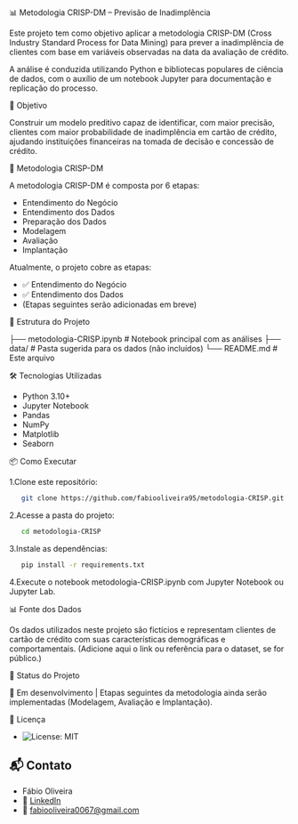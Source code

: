 📊 Metodologia CRISP-DM – Previsão de Inadimplência

Este projeto tem como objetivo aplicar a metodologia CRISP-DM (Cross Industry Standard Process for Data Mining) para prever a inadimplência de clientes com base em variáveis observadas na data da avaliação de crédito.

A análise é conduzida utilizando Python e bibliotecas populares de ciência de dados, com o auxílio de um notebook Jupyter para documentação e replicação do processo.

🚀 Objetivo

Construir um modelo preditivo capaz de identificar, com maior precisão, clientes com maior probabilidade de inadimplência em cartão de crédito, ajudando instituições financeiras na tomada de decisão e concessão de crédito.

🧠 Metodologia CRISP-DM

A metodologia CRISP-DM é composta por 6 etapas:

* Entendimento do Negócio
* Entendimento dos Dados
* Preparação dos Dados
* Modelagem
* Avaliação
* Implantação

Atualmente, o projeto cobre as etapas:

* ✅ Entendimento do Negócio
* ✅ Entendimento dos Dados
* (Etapas seguintes serão adicionadas em breve)

📁 Estrutura do Projeto

├── metodologia-CRISP.ipynb   # Notebook principal com as análises
├── data/                     # Pasta sugerida para os dados (não incluídos)
└── README.md                 # Este arquivo

🛠️ Tecnologias Utilizadas

  * Python 3.10+
  * Jupyter Notebook
  * Pandas
  * NumPy
  * Matplotlib
  * Seaborn

  📦 Como Executar
  
  1.Clone este repositório:

   ```bash
      git clone https://github.com/fabiooliveira95/metodologia-CRISP.git
   ```
 2.Acesse a pasta do projeto:

   ```bash
      cd metodologia-CRISP
   ```
3.Instale as dependências:

   ```bash
      pip install -r requirements.txt
   ```
4.Execute o notebook metodologia-CRISP.ipynb com Jupyter Notebook ou Jupyter Lab.

📊 Fonte dos Dados

Os dados utilizados neste projeto são fictícios e representam clientes de cartão de crédito com suas características demográficas e comportamentais.
(Adicione aqui o link ou referência para o dataset, se for público.)

📌 Status do Projeto

🚧 Em desenvolvimento | Etapas seguintes da metodologia ainda serão implementadas (Modelagem, Avaliação e Implantação).

📄 Licença

* ![License: MIT](https://img.shields.io/badge/License-MIT-yellow.svg)

## 📬 Contato

* Fábio Oliveira
* 🔗 [LinkedIn](https://www.linkedin.com/in/fabio-oliveira-araujo-cientista/)
* 📧 fabiooliveira0067@gmail.com
